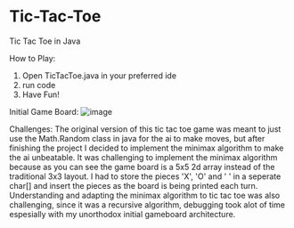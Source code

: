 # Tic-Tac-Toe

Tic Tac Toe in Java

How to Play:
1. Open TicTacToe.java in your preferred ide
2. run code
3. Have Fun!

Initial Game Board:
![image](https://github.com/DarrenCT/Tic-Tac-Toe/assets/99516347/a83b9fc9-a67e-445c-800e-dfeb47706fd6)

Challenges:
The original version of this tic tac toe game was meant to just use the Math.Random class in java for the ai to make moves, but after finishing the project I decided to implement the minimax algorithm to make the ai unbeatable.
It was challenging to implement the minimax algorithm because as you can see the game board is a 5x5 2d array instead of the traditional 3x3 layout.
I had to store the pieces 'X', 'O' and ' ' in a seperate char[] and insert the pieces as the board is being printed each turn.
Understanding and adapting the minimax algorithm to tic tac toe was also challenging, since it was a recursive algorithm, debugging took alot of time espesially with my unorthodox initial gameboard architecture.
